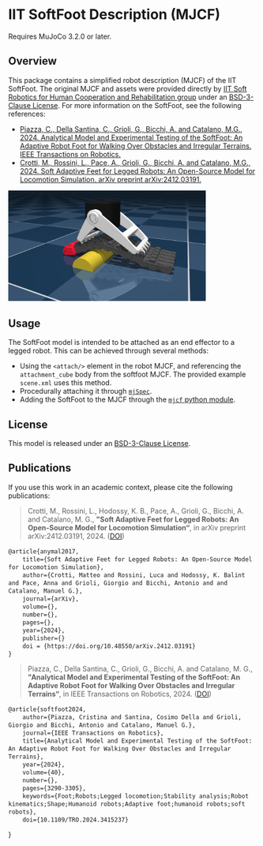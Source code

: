 # IIT SoftFoot Description (MJCF)

Requires MuJoCo 3.2.0 or later.

## Overview

This package contains a simplified robot description (MJCF) of the IIT SoftFoot. The original MJCF and assets were provided directly by
[IIT Soft Robotics for Human Cooperation and Rehabilitation group](https://softbots.iit.it/) under an
[BSD-3-Clause License](LICENSE). For more information on the SoftFoot, see the following references:

- [Piazza, C., Della Santina, C., Grioli, G., Bicchi, A. and Catalano, M.G., 2024. Analytical Model and Experimental Testing of the SoftFoot: An Adaptive Robot Foot for Walking Over Obstacles and Irregular Terrains. IEEE Transactions on Robotics.](https://www.doi.org/10.1109/TRO.2024.3415237)
- [Crotti, M., Rossini, L., Pace, A., Grioli, G., Bicchi, A. and Catalano, M.G., 2024. Soft Adaptive Feet for Legged Robots: An Open-Source Model for Locomotion Simulation. arXiv preprint arXiv:2412.03191.](https://arxiv.org/abs/2412.03191)

<p float="left">
  <img src="softfoot.png" width="400">
</p>

## Usage

The SoftFoot model is intended to be attached as an end effector to a legged robot. This can be achieved through several methods:
- Using the `<attach/>` element in the robot MJCF, and referencing the `attachment_cube` body from the softfoot MJCF. The provided example `scene.xml` uses this method.
- Procedurally attaching it through [`mjSpec`](https://mujoco.readthedocs.io/en/stable/programming/modeledit.html).
- Adding the SoftFoot to the MJCF through the [`mjcf` python module](https://github.com/google-deepmind/dm_control/tree/main/dm_control/mjcf).


## License

This model is released under an [BSD-3-Clause License](LICENSE).


## Publications

If you use this work in an academic context, please cite the following publications:

> Crotti, M., Rossini, L., Hodossy, K. B., Pace, A., Grioli, G., Bicchi, A. and Catalano, M. G.,
> **"Soft Adaptive Feet for Legged Robots: An Open-Source Model for Locomotion Simulation“**,
> in arXiv preprint arXiv:2412.03191, 2024. ([DOI](https://doi.org/10.48550/arXiv.2412.03191))

    @article{anymal2017,
        title={Soft Adaptive Feet for Legged Robots: An Open-Source Model for Locomotion Simulation},
        author={Crotti, Matteo and Rossini, Luca and Hodossy, K. Balint and Pace, Anna and Grioli, Giorgio and Bicchi, Antonio and and Catalano, Manuel G.},
        journal={arXiv},
        volume={},
        number={},
        pages={},
        year={2024},
        publisher={}
        doi = {https://doi.org/10.48550/arXiv.2412.03191}
    }

> Piazza, C., Della Santina, C., Grioli, G., Bicchi, A. and Catalano, M. G.,
> **"Analytical Model and Experimental Testing of the SoftFoot: An Adaptive Robot Foot for Walking Over Obstacles and Irregular Terrains“**,
> in IEEE Transactions on Robotics, 2024. ([DOI](https://www.doi.org/10.1109/TRO.2024.3415237))

    @article{softfoot2024,
        author={Piazza, Cristina and Santina, Cosimo Della and Grioli, Giorgio and Bicchi, Antonio and Catalano, Manuel G.},
        journal={IEEE Transactions on Robotics}, 
        title={Analytical Model and Experimental Testing of the SoftFoot: An Adaptive Robot Foot for Walking Over Obstacles and Irregular Terrains}, 
        year={2024},
        volume={40},
        number={},
        pages={3290-3305},
        keywords={Foot;Robots;Legged locomotion;Stability analysis;Robot kinematics;Shape;Humanoid robots;Adaptive foot;humanoid robots;soft robots},
        doi={10.1109/TRO.2024.3415237}
  }

